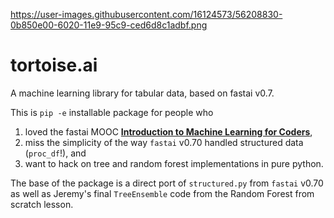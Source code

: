 https://user-images.githubusercontent.com/16124573/56208830-0b850e00-6020-11e9-95c9-ced6d8c1adbf.png

# tortoise.ai

A machine learning library for tabular data, based on fastai v0.7.

This is `pip -e` installable package for people who

1) loved the fastai MOOC [**Introduction to Machine Learning for Coders**](http://course18.fast.ai/ml),
2) miss the simplicity of the way `fastai` v0.70 handled structured data (`proc_df`!), and
3) want to hack on tree and random forest implementations in pure python.

The base of the package is a direct port of `structured.py` from `fastai` v0.70 as well as Jeremy's final `TreeEnsemble` code from the Random Forest from scratch lesson.


